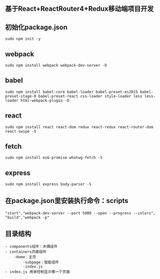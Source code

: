 ## 基于React+ReactRouter4+Redux移动端项目开发
## 初始化package.json
```
sudo npm init -y
```
## webpack
```
sudo npm install webpack webpack-dev-server -D
```
## babel
```
sudo npm install babel-core babel-loader babel-preset-es2015 babel-preset-stage-0 babel-preset-react css-loader style-loader less less-loader html-webpack-plugin -D
```
## react
```
sudo npm install react react-dom redux react-redux react-router-dom react-swipe -S
```
## fetch
```
sudo npm install es6-promise whatwg-fetch -S
```
## express
```
sudo npm install express body-parser -S
```
## 在package.json里安装执行命令：scripts
```
"start","webpack-dev-server --port 5000 --open --progress --colors"，
"build","webpack -p"
```
## 目录结构
```
- components组件：木偶组件
- containers页面组件
    -Home：主页
        -subpage：智能组件
        -index.js
- index.js 用来控制显示哪一个页面
```